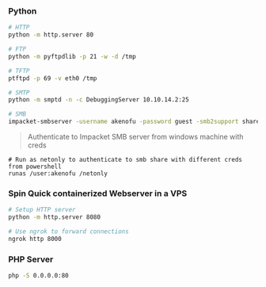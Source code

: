 ### Python
```bash
# HTTP
python -m http.server 80

# FTP
python -m pyftpdlib -p 21 -w -d /tmp

# TFTP
ptftpd -p 69 -v eth0 /tmp

# SMTP
python -m smptd -n -c DebuggingServer 10.10.14.2:25

# SMB
impacket-smbserver -username akenofu -password guest -smb2support share $(pwd)


```

> Authenticate to Impacket SMB server from windows machine with creds
```batch
# Run as netonly to authenticate to smb share with different creds from powershell
runas /user:akenofu /netonly
```

### Spin Quick containerized  Webserver in a VPS
```bash
# Setup HTTP server
python -m http.server 8080

# Use ngrok to forward connections
ngrok http 8000
```

### PHP Server
```bash
php -S 0.0.0.0:80
```